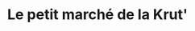 ---
title: "Le petit marché de la Krut'"
url: /strasbourg/le-petit-marche-de-la-krut/
shop: Gemüse & Obst
---